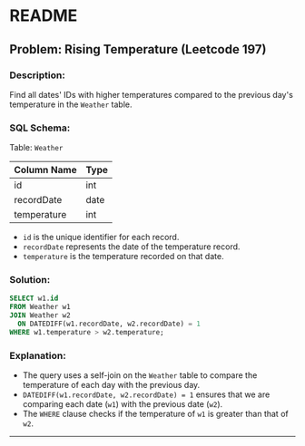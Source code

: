 

# README

## Problem: Rising Temperature (Leetcode 197)

### Description:
Find all dates' IDs with higher temperatures compared to the previous day's temperature in the `Weather` table.

### SQL Schema:

Table: `Weather`

| Column Name   | Type    |
|---------------|---------|
| id            | int     |
| recordDate    | date    |
| temperature   | int     |

- `id` is the unique identifier for each record.
- `recordDate` represents the date of the temperature record.
- `temperature` is the temperature recorded on that date.

### Solution:

```sql
SELECT w1.id
FROM Weather w1
JOIN Weather w2
  ON DATEDIFF(w1.recordDate, w2.recordDate) = 1
WHERE w1.temperature > w2.temperature;
```

### Explanation:
- The query uses a self-join on the `Weather` table to compare the temperature of each day with the previous day.
- `DATEDIFF(w1.recordDate, w2.recordDate) = 1` ensures that we are comparing each date (`w1`) with the previous date (`w2`).
- The `WHERE` clause checks if the temperature of `w1` is greater than that of `w2`.

---